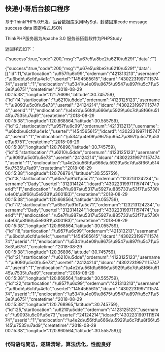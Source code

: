 ## 快递小哥后台接口程序

基于ThinkPHP5.0开发，后台数据库采用MySql，封装固定code  message  success data 固定格式JSON

ThinkPHP服务器为Apache 3.0  服务器搭载软件为PHPStudy 

返回样式如下：

{"success":true,"code":200,"msg":"\u67e5\u8be2\u6210\u529f","data":""}

{"success":true,"code":200,"msg":"\u67e5\u8be2\u6210\u529f","data":[{"id":11,"startlocation":"\u957f\u6c99","ordernum":"421313213","username":"\u6bdb\u6cfd\u4e1c","usertel":"1454565615","idcard":"430223199711157474","userid":"1","endlocation":"\u5341\u4e09\u9675\u9547\u897f\u5c71\u53e3\u6751","createtime":"2018-08-29 00:15:38","longitude":121.76896,"latitude":30.745759},{"id":14,"startlocation":"\u6210\u5dde","ordernum":"4123125123","username":"\u9093\u5c0f\u5e73","usertel":"24124214","idcard":"430223199711157474","userid":"1","endlocation":"\u4e2d\u56fd\u666e\u5929\u6c7d\u8f66\u5145\u7535\u7ad9","createtime":"2018-08-29 00:15:38","longitude":120.868564,"latitude":30.555759},{"id":2,"startlocation":"\u957f\u6c99","ordernum":"421313213","username":"\u6bdb\u6cfd\u4e1c","usertel":"1454565615","idcard":"430223199711157474","userid":"1","endlocation":"\u5341\u4e09\u9675\u9547\u897f\u5c71\u53e3\u6751","createtime":"2018-08-29 00:15:38","longitude":120.76896,"latitude":30.745759},{"id":5,"startlocation":"\u6210\u5dde","ordernum":"4123125123","username":"\u9093\u5c0f\u5e73","usertel":"24124214","idcard":"430223199711157474","userid":"1","endlocation":"\u4e2d\u56fd\u666e\u5929\u6c7d\u8f66\u5145\u7535\u7ad9","createtime":"2018-08-29 00:15:38","longitude":120.768764,"latitude":30.555759},{"id":8,"startlocation":"\u65e7\u91d1\u5c71","ordernum":"123213124234","username":"Dady","usertel":"312314124","idcard":"430223199711157474","userid":"1","endlocation":"\u5e7f\u987a\u5317\u5927\u885733\u53f7(\u5730\u4e0b\u8f66\u5e93B1\u3001B3)","createtime":"2018-08-29 00:15:38","longitude":120.668564,"latitude":30.055759},{"id":17,"startlocation":"\u65e7\u91d1\u5c71","ordernum":"123213124234","username":"Dady","usertel":"312314124","idcard":"430223199711157474","userid":"1","endlocation":"\u5e7f\u987a\u5317\u5927\u885733\u53f7(\u5730\u4e0b\u8f66\u5e93B1\u3001B3)","createtime":"2018-08-29 00:15:38","longitude":120.668564,"latitude":30.055759},{"id":18,"startlocation":"\u957f\u6c99","ordernum":"421313213","username":"\u6bdb\u6cfd\u4e1c","usertel":"1454565615","idcard":"430223199711157474","userid":"1","endlocation":"\u5341\u4e09\u9675\u9547\u897f\u5c71\u53e3\u6751","createtime":"2018-08-29 00:15:38","longitude":120.36896,"latitude":30.745759},{"id":21,"startlocation":"\u6210\u5dde","ordernum":"4123125123","username":"\u9093\u5c0f\u5e73","usertel":"24124214","idcard":"430223199711157474","userid":"1","endlocation":"\u4e2d\u56fd\u666e\u5929\u6c7d\u8f66\u5145\u7535\u7ad9","createtime":"2018-08-29 00:15:38","longitude":120.868564,"latitude":30.555759},{"id":22,"startlocation":"\u957f\u6c99","ordernum":"421313213","username":"\u6bdb\u6cfd\u4e1c","usertel":"1454565615","idcard":"430223199711157474","userid":"1","endlocation":"\u5341\u4e09\u9675\u9547\u897f\u5c71\u53e3\u6751","createtime":"2018-08-29 00:15:38","longitude":120.768965,"latitude":30.745759},{"id":25,"startlocation":"\u6210\u5dde","ordernum":"4123125123","username":"\u9093\u5c0f\u5e73","usertel":"24124214","idcard":"430223199711157474","userid":"1","endlocation":"\u4e2d\u56fd\u666e\u5929\u6c7d\u8f66\u5145\u7535\u7ad9","createtime":"2018-08-29 00:15:38","longitude":120.860564,"latitude":30.555759}]}


### 代码语句简洁，逻辑清晰，算法优化，性能良好


